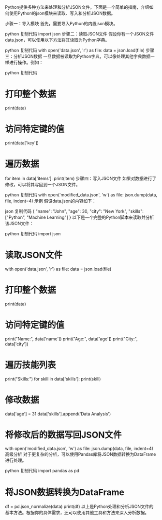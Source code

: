 Python提供多种方法来处理和分析JSON文件。下面是一个简单的指南，介绍如何使用Python的json模块来读取、写入和分析JSON数据。

步骤一：导入模块
首先，需要导入Python的内置json模块。

python
复制代码
import json
步骤二：读取JSON文件
假设你有一个JSON文件data.json，可以使用以下方法将其读取为Python字典。

python
复制代码
with open('data.json', 'r') as file:
    data = json.load(file)
步骤三：分析JSON数据
一旦数据被读取为Python字典，可以像处理其他字典数据一样进行操作。例如：

python
复制代码
# 打印整个数据
print(data)

# 访问特定键的值
print(data['key'])

# 遍历数据
for item in data['items']:
    print(item)
步骤四：写入JSON文件
如果对数据进行了修改，可以将其写回到一个JSON文件。

python
复制代码
with open('modified_data.json', 'w') as file:
    json.dump(data, file, indent=4)
示例
假设data.json的内容如下：

json
复制代码
{
    "name": "John",
    "age": 30,
    "city": "New York",
    "skills": ["Python", "Machine Learning"]
}
以下是一个完整的Python脚本来读取并分析该JSON文件：

python
复制代码
import json

# 读取JSON文件
with open('data.json', 'r') as file:
    data = json.load(file)

# 打印整个数据
print(data)

# 访问特定键的值
print("Name:", data['name'])
print("Age:", data['age'])
print("City:", data['city'])

# 遍历技能列表
print("Skills:")
for skill in data['skills']:
    print(skill)

# 修改数据
data['age'] = 31
data['skills'].append('Data Analysis')

# 将修改后的数据写回JSON文件
with open('modified_data.json', 'w') as file:
    json.dump(data, file, indent=4)
高级分析
对于更复杂的分析，可以使用Pandas库将JSON数据转换为DataFrame进行处理。

python
复制代码
import pandas as pd

# 将JSON数据转换为DataFrame
df = pd.json_normalize(data)
print(df)
以上是Python处理和分析JSON文件的基本方法。根据你的具体需求，还可以使用其他工具和方法来深入分析数据。